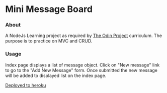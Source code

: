 # Mini Message Board

### About
A NodeJs Learning project as required by [The Odin Project](https://www.theodinproject.com/paths/full-stack-javascript/courses/nodejs/lessons/mini-message-board) curriculum. The purpose is to practice on MVC and CRUD.

### Usage
Index page displays a list of message object. Click on "New message" link to go to the "Add New Message" form. Once submitted the new message will be added to displayed list on the index page.

[Deployed to heroku](https://fathomless-beach-22432.herokuapp.com/)

